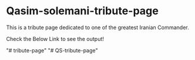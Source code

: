 # Qasim-solemani-tribute-page
This is a tribute page dedicated to one of the greatest Iranian Commander.

Check the Below Link to see the output!


"# tribute-page" 
"# QS-tribute-page" 
